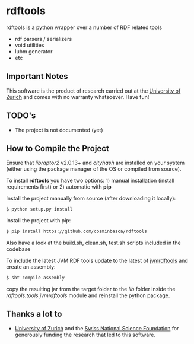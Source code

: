 rdftools
========

rdftools is a python wrapper over a number of RDF related tools
* rdf parsers / serializers
* void utilities
* lubm generator
* etc

Important Notes
---------------
This software is the product of research carried out at the [University of Zurich](http://www.ifi.uzh.ch/ddis.html) and comes with no warranty whatsoever. Have fun!

TODO's
------
* The project is not documented (yet)

How to Compile the Project
--------------------------
Ensure that *libraptor2* v2.0.13+ and *cityhash* are installed on your system (either using the package manager of the OS or compiled from source).

To install **rdftools** you have two options: 1) manual installation (install requirements first) or 2) automatic with **pip**

Install the project manually from source (after downloading it locally):
```sh
$ python setup.py install
```

Install the project with pip:
```sh
$ pip install https://github.com/cosminbasca/rdftools
```

Also have a look at the build.sh, clean.sh, test.sh scripts included in the codebase 

To include the latest JVM RDF tools update to the latest of [jvmrdftools](https://github.com/cosminbasca/jvmrdftools) and create an assembly:

```sh
$ sbt compile assembly
```

copy the resulting jar from the target folder to the *lib* folder inside the *rdftools.tools.jvmrdftools* module and reinstall the python package.


Thanks a lot to
---------------
* [University of Zurich](http://www.ifi.uzh.ch/ddis.html) and the [Swiss National Science Foundation](http://www.snf.ch/en/Pages/default.aspx) for generously funding the research that led to this software.
